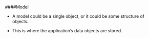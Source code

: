 
####Model

* A model could be a single object, or it could be some structure of objects.

* This is where the application’s data objects are stored.

